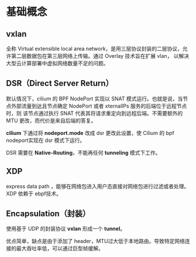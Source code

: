 # 基础概念

## vxlan
全称 Virtual extensible local area network，是用三层协议封装的二层协议，允许第二层数据包在第三层网络上传输。通过 Overlay 技术旨在扩展 vlan，
以解决大型云计算部署中虚拟网络数量不足的问题。

## DSR（Direct Server Return）
默认情况下，cilium 的 BPF NodePort 实现以 SNAT 模式运行。也就是说，当节点外部流量到达且节点确定 NodePort 或者 xternallPs 服务的后端位于远程节点时，则
该节点通过执行 SNAT 代表其将请求重定向到远程后端。不需要额外的 MTU 更改，而代价是来自后端的答复。


**cilium** 下通过将 **nodeport.mode** 改成 dsr 更改此设置，使 Cilium 的 bpf nodeport实现在 dsr 模式下运行。 

DSR 需要在 **Native-Routing**，不能再任何 **tunneling** 模式下工作。


## XDP
express data path ，能够在网络包进入用户态直接对网络包进行过滤或者处理。XDP 依赖于 ebpf技术。


## Encapsulation（封装）
使用基于 UDP 的封装协议 **vxlan** 形成一个 **tunnel**。

优点简单，缺点是由于添加了 header，MTU过大低于本地路由。导致特定网络连接的最大吞吐率低，可以通过巨型帧缓解。


